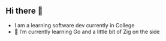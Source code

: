 ## Hi there 👋

- I am a learning software dev currently in College
- 🌱 I’m currently learning Go and a little bit of Zig on the side
